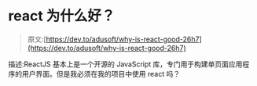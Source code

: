 # react 为什么好？

> 原文:[https://dev.to/adusoft/why-is-react-good-26h7](https://dev.to/adusoft/why-is-react-good-26h7)

描述:ReactJS 基本上是一个开源的 JavaScript 库，专门用于构建单页面应用程序的用户界面。但是我必须在我的项目中使用 react 吗？
